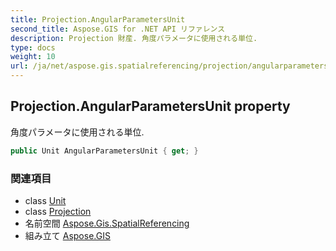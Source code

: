 ```yaml
---
title: Projection.AngularParametersUnit
second_title: Aspose.GIS for .NET API リファレンス
description: Projection 財産. 角度パラメータに使用される単位.
type: docs
weight: 10
url: /ja/net/aspose.gis.spatialreferencing/projection/angularparametersunit/
---
```

## Projection.AngularParametersUnit property

角度パラメータに使用される単位.

```csharp
public Unit AngularParametersUnit { get; }
```

### 関連項目

* class [Unit](../../unit/)
* class [Projection](../)
* 名前空間 [Aspose.Gis.SpatialReferencing](../../projection/)
* 組み立て [Aspose.GIS](../../../)


